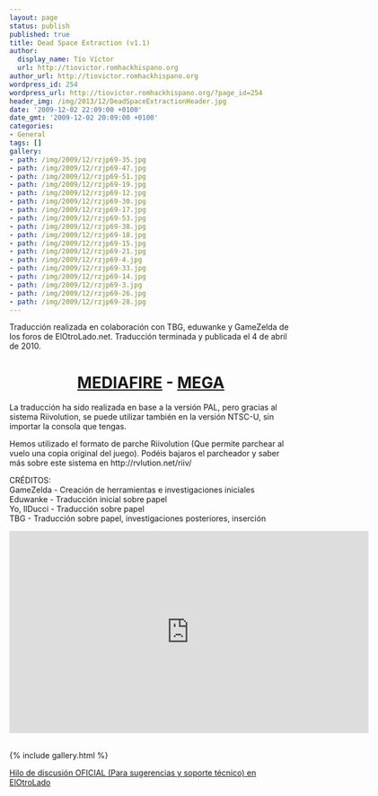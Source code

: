 ```yaml
---
layout: page
status: publish
published: true
title: Dead Space Extraction (v1.1)
author:
  display_name: Tío Víctor
  url: http://tiovictor.romhackhispano.org
author_url: http://tiovictor.romhackhispano.org
wordpress_id: 254
wordpress_url: http://tiovictor.romhackhispano.org/?page_id=254
header_img: /img/2013/12/DeadSpaceExtractionHeader.jpg
date: '2009-12-02 22:09:00 +0100'
date_gmt: '2009-12-02 20:09:00 +0100'
categories:
- General
tags: []
gallery:
- path: /img/2009/12/rzjp69-35.jpg
- path: /img/2009/12/rzjp69-47.jpg
- path: /img/2009/12/rzjp69-51.jpg
- path: /img/2009/12/rzjp69-19.jpg
- path: /img/2009/12/rzjp69-12.jpg
- path: /img/2009/12/rzjp69-30.jpg
- path: /img/2009/12/rzjp69-17.jpg
- path: /img/2009/12/rzjp69-53.jpg
- path: /img/2009/12/rzjp69-38.jpg
- path: /img/2009/12/rzjp69-18.jpg
- path: /img/2009/12/rzjp69-15.jpg
- path: /img/2009/12/rzjp69-21.jpg
- path: /img/2009/12/rzjp69-4.jpg
- path: /img/2009/12/rzjp69-33.jpg
- path: /img/2009/12/rzjp69-14.jpg
- path: /img/2009/12/rzjp69-3.jpg
- path: /img/2009/12/rzjp69-26.jpg
- path: /img/2009/12/rzjp69-28.jpg
---
```

<p>Traducción realizada en colaboración con TBG, eduwanke y GameZelda de los foros de ElOtroLado.net. Traducción terminada y publicada el 4 de abril de 2010.</p>
<h1 style="text-align: center;"><a href="http://www.mediafire.com/download/8jeidbo5qvomf4x/DeadSpaceExtractionESP11.7z">MEDIAFIRE</a> - <a href="https://mega.nz/#!cUdmRJBZ!1ONCTYcR1f2YX8aeWaFWrmKGhCEV3QM-id8XCjmAD3k">MEGA</a></h1></p>
La traducción ha sido realizada en base a la versión PAL, pero gracias al sistema Riivolution, se puede utilizar también en la versión NTSC-U, sin importar la consola que tengas.</p>
<p>Hemos utilizado el formato de parche Riivolution (Que permite parchear al vuelo una copia original del juego). Podéis bajaros el parcheador y saber más sobre este sistema en http://rvlution.net/riiv/</p>
<p>CRÉDITOS:<br />
GameZelda - Creación de herramientas e investigaciones iniciales<br />
Eduwanke - Traducción inicial sobre papel<br />
Yo, IlDucci - Traducción sobre papel<br />
TBG - Traducción sobre papel, investigaciones posteriores, inserción</p>
<p style="text-align: center;"><iframe src="https://www.youtube-nocookie.com/embed/EO32e1vZsk4?rel=0" width="640" height="360" frameborder="0" allowfullscreen="allowfullscreen"></iframe></p><br />
{% include gallery.html %}
<p><a href="http://www.elotrolado.net/hilo_preproyecto-traduccion-de-dead-space-extraction_1306888" target="_blank">Hilo de discusión OFICIAL (Para sugerencias y soporte técnico) en ElOtroLado</a></p>

